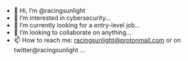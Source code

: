 - 👋 Hi, I’m @racingsunlight
- 👀 I’m interested in cybersecurity...
- 🌱 I’m currently looking for a entry-level job...
- 💞️ I’m looking to collaborate on anything...
- 📫 How to reach me: racingsunlight@protonmail.com or on twitter@racingsunlight ...

<!---
racingsunlight/racingsunlight is a ✨ special ✨ repository because its `README.md` (this file) appears on your GitHub profile.
You can click the Preview link to take a look at your changes.
--->
